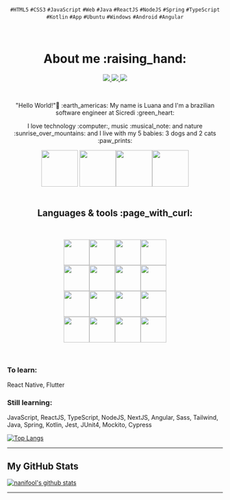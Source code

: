 <p align="center"><code>#HTML5</code> <code>#CSS3</code> <code>#JavaScript</code> <code>#Web</code> <code>#Java</code> <code>#ReactJS</code> <code>#NodeJS</code> <code>#Spring</code> <code>#TypeScript</code> <code>#Kotlin</code> <code>#App</code> <code>#Ubuntu</code> <code>#Windows</code> <code>#Android</code> <code>#Angular</code></p>
<h1 align="center"> <br />
About me :raising_hand:
</h1>

<div align="center">
  <p>
    <a href="https://www.linkedin.com/in/nanifool/"><img src="https://img.shields.io/static/v1?label=&labelColor=0077B5&logoColor=white&message=/in/nanifool&color=3a1d6e&style=for-the-badge&logo=LinkedIn"/>
    </a>
    <a href="https://www.instagram.com/nanifool"><img src="https://img.shields.io/static/v1?label=&labelColor=E4405F&logoColor=white&message=@nanifool&color=3a1d6e&style=for-the-badge&logo=Instagram"/>
    </a>
    <a href="https://https://dev.to/nanifool"><img src="https://img.shields.io/static/v1?label=&labelColor=0A0A0A&logoColor=white&message=dev/nanifool&color=3a1d6e&style=for-the-badge&logo=dev.to"/>
    </a>
  </p>
</div><br />

<div align="center">
  <p>"Hello World!"👋 :earth_americas: My name is Luana and I'm a brazilian software engineer at Sicredi :green_heart: </p>
  <p>I love technology :computer:, music :musical_note: and nature :sunrise_over_mountains: and I live with my 5 babies: 3 dogs and 2 cats :paw_prints:</p>
</div>
<div align="center"><img src=https://media.giphy.com/media/KCSsp7Ov0nLe0vw6qS/giphy.gif width="85" height="85" /> <img src=https://media.giphy.com/media/QmGZan3zQnep7M25f8/giphy.gif width="85" height="85" /><img src=https://media.giphy.com/media/lpyJOyUl3dJ7028MHx/giphy.gif width="85" height="85" /><img src=https://imgur.com/pXNtHAr.png width="85" height="85"  />
</div><br />

<h2 align="center"> Languages & tools :page_with_curl: </h2><br />

<p align="center"><img src="https://cdn.jsdelivr.net/gh/devicons/devicon/icons/html5/html5-original.svg" width="60" height="60" /><img src="https://cdn.jsdelivr.net/gh/devicons/devicon/icons/css3/css3-original.svg" width="60" height="60" /><img src="https://cdn.jsdelivr.net/gh/devicons/devicon/icons/javascript/javascript-original.svg" width="60" height="60" /><img src="https://cdn.jsdelivr.net/gh/devicons/devicon/icons/react/react-original.svg" width="60" height="60" /><br /><img src="https://cdn.jsdelivr.net/gh/devicons/devicon/icons/nodejs/nodejs-original.svg" width="60" height="60" /><img src="https://cdn.jsdelivr.net/gh/devicons/devicon/icons/typescript/typescript-original.svg" width="60" height="60" /><img src="https://cdn.jsdelivr.net/gh/devicons/devicon/icons/gitlab/gitlab-original.svg" width="60" height="60" /><img src="https://cdn.jsdelivr.net/gh/devicons/devicon/icons/git/git-original.svg" width="60" height="60" /><br /><img src="https://cdn.jsdelivr.net/gh/devicons/devicon/icons/angularjs/angularjs-original.svg" width="60" height="60" /><img src="https://cdn.jsdelivr.net/gh/devicons/devicon/icons/java/java-original.svg" width="60" height="60" /><img src="https://cdn.jsdelivr.net/gh/devicons/devicon/icons/spring/spring-original.svg" width="60" height="60" /><img src="https://cdn.jsdelivr.net/gh/devicons/devicon/icons/android/android-original-wordmark.svg" width="60" height="60" /><br /><img src="https://cdn.jsdelivr.net/gh/devicons/devicon/icons/kotlin/kotlin-original-wordmark.svg" width="60" height="60" /><img src="https://cdn.jsdelivr.net/gh/devicons/devicon/icons/postgresql/postgresql-original.svg" width="60" height="60" /><img src="https://cdn.jsdelivr.net/gh/devicons/devicon/icons/gradle/gradle-plain.svg" width="60" height="60" /><img src="https://cdn.jsdelivr.net/gh/devicons/devicon/icons/linux/linux-original.svg" width="60" height="60" /></p><br />

### To learn:
React Native, Flutter

### Still learning:
JavaScript, ReactJS, TypeScript, NodeJS, NextJS, Angular, Sass, Tailwind, Java, Spring, Kotlin, Jest, JUnit4, Mockito, Cypress

[![Top Langs](https://github-readme-stats.vercel.app/api/top-langs/?username=nanifool&layout=compact&theme=midnight-purple)](https://github.com/anuraghazra/github-readme-stats)

___

## My GitHub Stats
[![nanifool's github stats](https://github-readme-stats.vercel.app/api?username=nanifool&theme=midnight-purple&show_icons=true)](https://github.com/anuraghazra/github-readme-stats)

___

